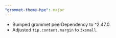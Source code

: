 ```yaml
---
"grommet-theme-hpe": major
---
```


- Bumped grommet peerDependency to ^2.47.0.
- Adjusted `tip.content.margin` to `3xsmall`.
